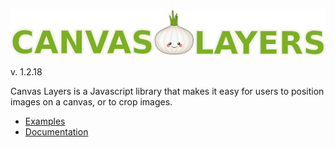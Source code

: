 ![Canvas Layers Logo](logo.png)

v. 1.2.18

Canvas Layers is a Javascript library that makes it easy for users to position images on a canvas, or to crop images.

 - [Examples](https://pamblam.github.io/canvas-layers/examples/)
 - [Documentation](https://pamblam.github.io/canvas-layers/docs/)
